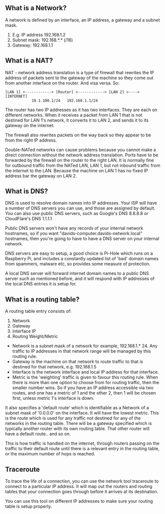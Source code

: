 ## What is a Network?

A network is defined by an interface, an IP address, a gateway and a subnet mask.

1. E.g. IP address 192.168.1.2
2. Subnet mask: 192.168.\*.\* (/16)
3. Gateway: 192.168.1.1

## What is a NAT?

NAT - network address translation is a type of firewall that rewrites the IP
address of packets sent to the gateway of the machine so they come out from
another interface on the router. And visa versa. So:
```
[LAN 1] <------------> [Router] <------------> [LAN 2] <----> [INTERNET]
            10.1.100.1/24   192.168.1.1/24
```
The router has two IP addresses as it has two interfaces. They are each on 
different networks. When it receives a packet from LAN 1 that is not destined
for LAN 1's network, it converts it to LAN 2, and sends it to its gateway on the
internet.

The firewall also rewrites packets on the way back so they appear to be from the
right IP address.

Double-NATed networks can cause problems because you cannot make a direct
connection without the network address translation. Ports have to be forwarded
by the firewall on the router to the right LAN. It is normally fine for outbound
traffic from the NATed LAN, LAN 1, but not inbound traffic from the internet to the
LAN. Because the machine on LAN 1 has no fixed IP address bar the gateway on LAN 2.

## What is DNS?

DNS is used to resolve domain names into IP addresses. Your ISP will have a
number of DNS servers you can use, and those are assigned by default. You can
also use public DNS servers, such as Google's DNS 8.8.8.8 or CloudFlare's DNS
1.1.1.1

Public DNS servers won't have any records of your internal network hostnames, so
if you want "davids-computer.davids-network.local" hostnames, then you're going
to have to have a DNS server on your internal network. 

DNS servers are easy to setup, a good choice is Pi-Hole which runs on a Raspberry Pi, 
and includes a constantly updated list of 'bad' domain names from spammers, malware 
etc, so provides some measure of protection.

A local DNS server will forward internet domain names to a public DNS server
such as mentioned before, and it will respond with IP addresses of the local DNS
entries it is setup for.

## What is a routing table?

A routing table entry consists of:

1. Network
2. Gateway
3. Interface IP
4. Routing Weight/Metric

* Network is a subnet mask of a network for example, 192.168.1.\* 24. Any traffic
to IP addresses in that network range will be managed by this routing rule.
* Gateway is the machine on that network to route traffic to that is destined
for that network, e.g. 192.168.1.5
* Interface is the network interface and local IP address for that interface.
* Metric is the 'weighting' traffic is given to favour this routing rule. When
there is more than one option to choose from for routing traffic, then the 
smaller number wins. So if you have an IP address accessible via two routes,
and one has a metric of 1 and the other 2, then 1 will be chosen first, unless
metric 1's interface is down.

It also specifies a 'default route' which is identifiable as a Network of a
subnet mask of '0.0.0.0' on the interface. It will have the lowest metric.
This is the route which is used for any traffic not destined for any of the networks 
in the routing table. There will be a gateway specified which is typically another 
router with its own routing table. That other router will have a default route.. 
and so on. 

This is how traffic is handled on the internet, through routers passing on the 
traffic to their default route until there is a relevant entry in the routing table, 
or the maximum number of hops is reached.

## Traceroute

To trace the life of a connection, you can use the network tool traceroute to
connect to a particular IP address. It will map out the routers and routing tables
that your connection goes through before it arrives at its destination.

You can use this tool on different IP addresses to make sure your routing table 
is setup properly.




